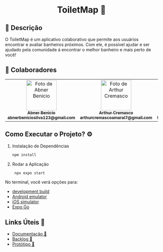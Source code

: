 <h1 align="center">ToiletMap 🚽</h1>

## :memo: Descrição
O ToiletMap é um aplicativo colaborativo que permite aos usuários encontrar e avaliar banheiros próximos. Com ele, é possível ajudar e ser ajudado pela comunidade á encontrar o melhor banheiro e mais perto de você!

## :handshake: Colaboradores
<table>
  <tr>
    <td align="center">
      <a href="https://github.com/AbnerBenicio">
        <img src="https://avatars.githubusercontent.com/u/112874576?v=4" width="100px;" alt="Foto de Abner Benicio"/><br>
        <sub>
          <b>Abner Benicio</b><br>
          <b>abnerbeniciosilva123@gmail.com</b>
        </sub>
      </a>
    </td>
    <td align="center">
      <a href="https://github.com/ArthurCremasco">
        <img src="https://avatars.githubusercontent.com/u/148019842?v=4" width="100px;" alt="Foto de Arthur Cremasco"/><br>
        <sub>
          <b>Arthur Cremasco</b><br>
          <b>arthurcremascoamaral7@gmail.com</b>
        </sub>
      </a>
    </td>
    <td align="center">
      <a href="https://github.com/filipeabmoura">
        <img src="https://avatars.githubusercontent.com/u/108959212?v=4" width="100px;" alt="Foto de Filipe Moura"/><br>
        <sub>
          <b>Filipe Moura</b><br>
          <b>filipemoura.pessoal@gmail.com</b>
        </sub>
      </a>
    </td>
    <td align="center">
      <a href="https://github.com/filipeabmoura">
        <img src="https://avatars.githubusercontent.com/u/136522676?v=4" width="100px;" alt="Foto do João Marcos"/><br>
        <sub>
          <b>João Marcos Pimentel</b><br>
          <b>trabalhos.jmr25@gmail.com</b>
        </sub>
      </a>
    </td>
    <td align="center">
      <a href="https://github.com/filipeabmoura">
        <img src="https://avatars.githubusercontent.com/u/57851959?v=4" width="100px;" alt="Foto do Vinícius Caetano"/><br>
        <sub>
          <b>Vinícius Caetano</b><br>
          <b>viniciusgcaetano@hotmail.com</b>
        </sub>
      </a>
    </td>
    
  </tr>
</table>

## Como Executar o Projeto? ⚙️

1. Instalação de Dependências

   ```bash
   npm install
   ```

2. Rodar a Aplicação

   ```bash
    npx expo start
   ```

No terminal, você verá opções para:

- [development build](https://docs.expo.dev/develop/development-builds/introduction/)
- [Android emulator](https://docs.expo.dev/workflow/android-studio-emulator/)
- [iOS simulator](https://docs.expo.dev/workflow/ios-simulator/)
- [Expo Go](https://expo.dev/go)

## Links Úteis 🔗
- <a href="https://docs.google.com/document/d/1KoodP2aLMj5Eqa80PaGcFQ0cO-Qmzx-W/edit?usp=sharing&ouid=101254861131254864524&rtpof=true&sd=true">Documentação 📖</a>
- <a href="https://docs.google.com/spreadsheets/d/1xnMJiFN5WQCy3NvAvdmGhv9jmTkYpxGy/edit?usp=sharing&ouid=101254861131254864524&rtpof=true&sd=true">Backlog 🧮</a>
- <a href="#">Protótipo 📱</a>
